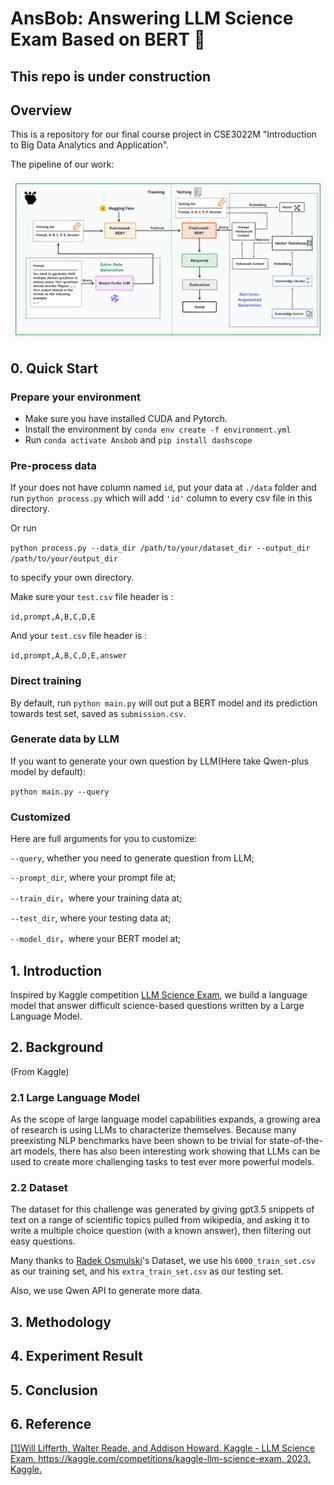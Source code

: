 # AnsBob:  Answering LLM Science Exam Based on BERT 📝
## This repo is under construction

## Overview
This is a repository for our final course project in CSE3022M "Introduction to Big Data Analytics and Application".

The pipeline of our work:

![figure 1](./asset/pipeline.png)

## 0. Quick Start
### **Prepare your environment**

- Make sure you have installed CUDA and Pytorch.
- Install the environment by ``conda env create -f environment.yml``
- Run ``conda activate Ansbob`` and ``pip install dashscope``

### **Pre-process data**

If your does not have column named `id`, put your data at ``./data`` folder and run ``python process.py`` which will add ``'id'`` column to every csv file in this directory.

Or run

``python process.py --data_dir /path/to/your/dataset_dir --output_dir /path/to/your/output_dir``

to specify your own directory.

Make sure your ``test.csv`` file header is :

``id,prompt,A,B,C,D,E``

And your ``test.csv`` file header is :

``id,prompt,A,B,C,D,E,answer``

### **Direct training**
By default, run ``python main.py`` will out put a BERT model and its prediction towards test set, saved as ``submission.csv``.

### **Generate data by LLM**
If you want to generate your own question by LLM(Here take Qwen-plus model by default):

``python main.py --query``

### Customized
Here are full arguments for you to customize:

``--query``, whether you need to generate question from LLM; 

``--prompt_dir``, where your prompt file at;

``--train_dir``，where your training data at;

``--test_dir``, where your testing data at;

``--model_dir``，where your BERT model at;

## 1. Introduction
Inspired by Kaggle competition [LLM Science Exam](https://www.kaggle.com/competitions/kaggle-llm-science-exam), we build a language model that answer difficult science-based questions written by a Large Language Model.

## 2. Background
(From Kaggle)
### 2.1 Large Language Model
As the scope of large language model capabilities expands, a growing area of research is using LLMs to characterize themselves. Because many preexisting NLP benchmarks have been shown to be trivial for state-of-the-art models, there has also been interesting work showing that LLMs can be used to create more challenging tasks to test ever more powerful models.

### 2.2 Dataset
The dataset for this challenge was generated by giving gpt3.5 snippets of text on a range of scientific topics pulled from wikipedia, and asking it to write a multiple choice question (with a known answer), then filtering out easy questions.

Many thanks to [Radek Osmulski](https://www.kaggle.com/datasets/radek1/additional-train-data-for-llm-science-exam/data?select=6000_train_examples.csv)'s Dataset, we use his ``6000_train_set.csv`` as our training set, and his ``extra_train_set.csv`` as our testing set.

Also, we use Qwen API to generate more data.

## 3. Methodology

## 4. Experiment Result

## 5. Conclusion

## 6. Reference
[[1]Will Lifferth, Walter Reade, and Addison Howard. Kaggle - LLM Science Exam. https://kaggle.com/competitions/kaggle-llm-science-exam, 2023. Kaggle.](www.kaggle.com/competitions/kaggle-llm-science-exam/overview/$citation)
